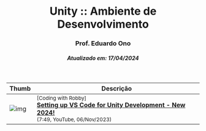 
<h1 align="center">Unity :: Ambiente de Desenvolvimento</h1>

<h3 align="center">Prof. Eduardo Ono</h3>

<h5 align="center">Atualizado em: 17/04/2024</h5>

&nbsp;

| Thumb | Descrição |
| --- | --- |
| ![img](https://img.youtube.com/vi/-AgcVsS-rtQ/default.jpg) | <sup>[Coding with Robby]</sup><br>[__Setting up VS Code for Unity Development - New 2024!__](https://www.youtube.com/watch?v=-AgcVsS-rtQ)<br><sub>(7:49, YouTube, 06/Nov/2023)</sub> |

&nbsp;
